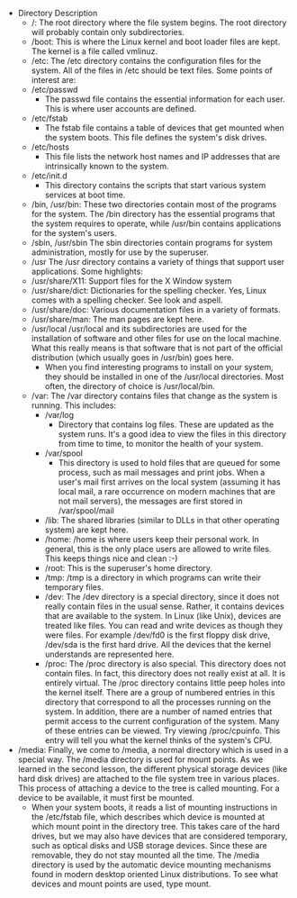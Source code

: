 - Directory	Description 
  - /: The root directory where the file system begins. The root directory will probably contain only subdirectories.
  - /boot:	This is where the Linux kernel and boot loader files are kept. The kernel is a file called vmlinuz. 
  - /etc:	The /etc directory contains the configuration files for the system. All of the files in /etc should be text files. Some points of interest are:
  - /etc/passwd
    - The passwd file contains the essential information for each user. This is where user accounts are defined. 
  - /etc/fstab
    - The fstab file contains a table of devices that get mounted when the system boots. This file defines the system's disk drives.
  - /etc/hosts
    - This file lists the network host names and IP addresses that are intrinsically known to the system.
  - /etc/init.d
    - This directory contains the scripts that start various system services at boot time.
  - /bin, /usr/bin:	These two directories contain most of the programs for the system. The /bin directory has the essential programs that the system requires to operate, while /usr/bin contains applications for the system's users.
  - /sbin, /usr/sbin	The sbin directories contain programs for system administration, mostly for use by the superuser.
  - /usr	The /usr directory contains a variety of things that support user applications. Some highlights:
  - /usr/share/X11: Support files for the X Window system
  - /usr/share/dict: Dictionaries for the spelling checker. Yes, Linux comes with a spelling checker. See look and aspell. 
  - /usr/share/doc: Various documentation files in a variety of formats. 
  - /usr/share/man: The man pages are kept here.
  - /usr/local	/usr/local and its subdirectories are used for the installation of software and other files for use on the local machine. What this really means is that software that is not part of the official distribution (which usually goes in /usr/bin) goes here. 
    - When you find interesting programs to install on your system, they should be installed in one of the /usr/local directories. Most often, the directory of choice is /usr/local/bin.
  - /var:	The /var directory contains files that change as the system is running. This includes:
    - /var/log
      - Directory that contains log files. These are updated as the system runs. It's a good idea to view the files in this directory from time to time, to monitor the health of your system.
    - /var/spool
      - This directory is used to hold files that are queued for some process, such as mail messages and print jobs. When a user's mail first arrives on the local system (assuming it has local mail, a rare occurrence on modern machines that are not mail servers), the messages are first stored in /var/spool/mail
    - /lib:	The shared libraries (similar to DLLs in that other operating system) are kept here.
    - /home:	/home is where users keep their personal work. In general, this is the only place users are allowed to write files. This keeps things nice and clean :-)
    - /root:	This is the superuser's home directory.
    - /tmp:	/tmp is a directory in which programs can write their temporary files.
    - /dev:	The /dev directory is a special directory, since it does not really contain files in the usual sense. Rather, it contains devices that are available to the system. In Linux (like Unix), devices are treated like files. You can read and write devices as though they were files. For example /dev/fd0 is the first floppy disk drive, /dev/sda is the first hard drive. All the devices that the kernel understands are represented here.
    - /proc:	The /proc directory is also special. This directory does not contain files. In fact, this directory does not really exist at all. It is entirely virtual. The /proc directory contains little peep holes into the kernel itself. There are a group of numbered entries in this directory that correspond to all the processes running on the system. In addition, there are a number of named entries that permit access to the current configuration of the system. Many of these entries can be viewed. Try viewing /proc/cpuinfo. This entry will tell you what the kernel thinks of the system's CPU. 
- /media:	Finally, we come to /media, a normal directory which is used in a special way. The /media directory is used for mount points. As we learned in the second lesson, the different physical storage devices (like hard disk drives) are attached to the file system tree in various places. This process of attaching a device to the tree is called mounting. For a device to be available, it must first be mounted. 
  - When your system boots, it reads a list of mounting instructions in the /etc/fstab file, which describes which device is mounted at which mount point in the directory tree. This takes care of the hard drives, but we may also have devices that are considered temporary, such as optical disks and USB storage devices. Since these are removable, they do not stay mounted all the time. The /media directory is used by the automatic device mounting mechanisms found in modern desktop oriented Linux distributions. To see what devices and mount points are used, type mount.
